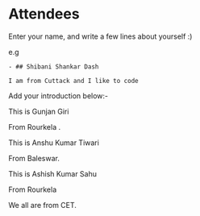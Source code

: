 # Attendees

Enter your name, and write a few lines about yourself :)

e.g
```
- ## Shibani Shankar Dash

I am from Cuttack and I like to code
```
Add your introduction below:-


This is Gunjan Giri  

From Rourkela .

This is Anshu Kumar Tiwari

From Baleswar.

This is Ashish Kumar Sahu

From Rourkela

We all are from CET.
 